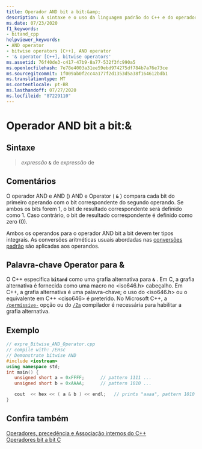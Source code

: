 ```yaml
---
title: Operador AND bit a bit:&amp;
description: A sintaxe e o uso da linguagem padrão do C++ e do operador.
ms.date: 07/23/2020
f1_keywords:
- bitand_cpp
helpviewer_keywords:
- AND operator
- bitwise operators [C++], AND operator
- '& operator [C++], bitwise operators'
ms.assetid: 76f40de3-c417-47b9-8a77-532f3fc990a5
ms.openlocfilehash: 7e78e4003a31ee59ebd974275df784b7a76e73ce
ms.sourcegitcommit: 1f009ab0f2cc4a177f2d1353d5a38f164612bdb1
ms.translationtype: MT
ms.contentlocale: pt-BR
ms.lasthandoff: 07/27/2020
ms.locfileid: "87229110"
---
```

# <a name="bitwise-and-operator-amp"></a>Operador AND bit a bit:&amp;

## <a name="syntax"></a>Sintaxe

> *expressão* **`&`** de *expressão* de

## <a name="remarks"></a>Comentários

O operador AND e AND () AND e Operator ( **`&`** ) compara cada bit do primeiro operando com o bit correspondente do segundo operando. Se ambos os bits forem 1, o bit de resultado correspondente será definido como 1. Caso contrário, o bit de resultado correspondente é definido como zero (0).

Ambos os operandos para o operador AND bit a bit devem ter tipos integrais. As conversões aritméticas usuais abordadas nas [conversões padrão](standard-conversions.md) são aplicadas aos operandos.

## <a name="operator-keyword-for-"></a>Palavra-chave Operator para &

O C++ especifica **`bitand`** como uma grafia alternativa para **`&`** . Em C, a grafia alternativa é fornecida como uma macro no \<iso646.h> cabeçalho. Em C++, a grafia alternativa é uma palavra-chave; o uso do \<iso646.h> ou o equivalente em C++ \<ciso646> é preterido. No Microsoft C++, a [`/permissive-`](../build/reference/permissive-standards-conformance.md) opção ou do [`/Za`](../build/reference/za-ze-disable-language-extensions.md) compilador é necessária para habilitar a grafia alternativa.

## <a name="example"></a>Exemplo

```cpp
// expre_Bitwise_AND_Operator.cpp
// compile with: /EHsc
// Demonstrate bitwise AND
#include <iostream>
using namespace std;
int main() {
   unsigned short a = 0xFFFF;      // pattern 1111 ...
   unsigned short b = 0xAAAA;      // pattern 1010 ...

   cout  << hex << ( a & b ) << endl;   // prints "aaaa", pattern 1010 ...
}
```

## <a name="see-also"></a>Confira também

[Operadores, precedência e Associação internos do C++](cpp-built-in-operators-precedence-and-associativity.md)<br/>
[Operadores bit a bit C](../c-language/c-bitwise-operators.md)
